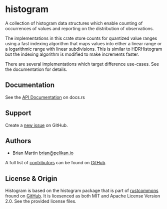 # histogram

A collection of histogram data structures which enable counting of occurrences
of values and reporting on the distribution of observations.

The implementations in this crate store counts for quantized value ranges using
a fast indexing algorithm that maps values into either a linear range or a
logarithmic range with linear subdivisions. This is similar to HDRHistogram but
the indexing algorithm is modified to make increments faster.

There are several implementations which target difference use-cases. See the
documentation for details.

## Documentation

See the [API Documentation] on docs.rs

## Support

Create a [new issue](https://github.com/pelikan-io/rustcommon/issues/new) on GitHub.

## Authors

* Brian Martin <brian@pelikan.io>

A full list of [contributors] can be found on [GitHub].

## License & Origin

Histogram is based on the histogram package that is part of [rustcommons] fround on 
[GitHub]. It is licesenced as both MIT and Apache License Version 2.0.
See the provided license files.

[API Documentation]: https://docs.rs/histogram/latest/histogram
[contributors]: https://github.com/pelikan-io/rustcommon/graphs/contributors?type=a
[GitHub]: https://github.com/pelikan-io/rustcommon
[rustcommons]: https://crates.io/crates/histogram
